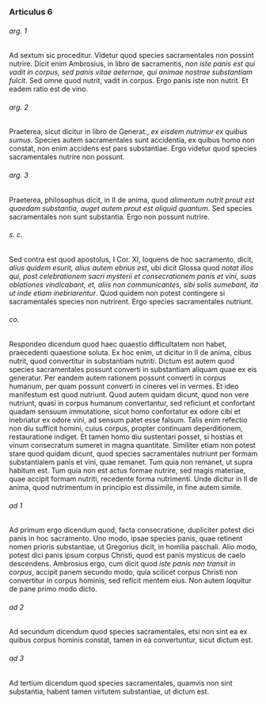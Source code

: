 ### Articulus 6

###### arg. 1
Ad sextum sic proceditur. Videtur quod species sacramentales non possint nutrire. Dicit enim Ambrosius, in libro de sacramentis, *non iste panis est qui vadit in corpus, sed panis vitae aeternae, qui animae nostrae substantiam fulcit*. Sed omne quod nutrit, vadit in corpus. Ergo panis iste non nutrit. Et eadem ratio est de vino.

###### arg. 2
Praeterea, sicut dicitur in libro de Generat., *ex eisdem nutrimur ex quibus sumus*. Species autem sacramentales sunt accidentia, ex quibus homo non constat, non enim accidens est pars substantiae. Ergo videtur quod species sacramentales nutrire non possunt.

###### arg. 3
Praeterea, philosophus dicit, in II de anima, quod *alimentum nutrit prout est quaedam substantia, auget autem prout est aliquid quantum*. Sed species sacramentales non sunt substantia. Ergo non possunt nutrire.

###### s. c.
Sed contra est quod apostolus, I Cor. XI, loquens de hoc sacramento, dicit, *alius quidem esurit, alius autem ebrius est*, ubi dicit Glossa quod *notat illos qui, post celebrationem sacri mysterii et consecrationem panis et vini, suas oblationes vindicabant, et, aliis non communicantes, sibi solis sumebant, ita ut inde etiam inebriarentur*. Quod quidem non potest contingere si sacramentales species non nutrirent. Ergo species sacramentales nutriunt.

###### co.
Respondeo dicendum quod haec quaestio difficultatem non habet, praecedenti quaestione soluta. Ex hoc enim, ut dicitur in II de anima, cibus nutrit, quod convertitur in substantiam nutriti. Dictum est autem quod species sacramentales possunt converti in substantiam aliquam quae ex eis generatur. Per eandem autem rationem possunt converti in corpus humanum, per quam possunt converti in cineres vel in vermes. Et ideo manifestum est quod nutriunt. Quod autem quidam dicunt, quod non vere nutriunt, quasi in corpus humanum convertantur, sed reficiunt et confortant quadam sensuum immutatione, sicut homo confortatur ex odore cibi et inebriatur ex odore vini, ad sensum patet esse falsum. Talis enim refectio non diu sufficit homini, cuius corpus, propter continuam deperditionem, restauratione indiget. Et tamen homo diu sustentari posset, si hostias et vinum consecratum sumeret in magna quantitate. Similiter etiam non potest stare quod quidam dicunt, quod species sacramentales nutriunt per formam substantialem panis et vini, quae remanet. Tum quia non remanet, ut supra habitum est. Tum quia non est actus formae nutrire, sed magis materiae, quae accipit formam nutriti, recedente forma nutrimenti. Unde dicitur in II de anima, quod nutrimentum in principio est dissimile, in fine autem simile.

###### ad 1
Ad primum ergo dicendum quod, facta consecratione, dupliciter potest dici panis in hoc sacramento. Uno modo, ipsae species panis, quae retinent nomen prioris substantiae, ut Gregorius dicit, in homilia paschali. Alio modo, potest dici panis ipsum corpus Christi, quod est panis mysticus de caelo descendens. Ambrosius ergo, cum dicit quod *iste panis non transit in corpus*, accipit panem secundo modo, quia scilicet corpus Christi non convertitur in corpus hominis, sed reficit mentem eius. Non autem loquitur de pane primo modo dicto.

###### ad 2
Ad secundum dicendum quod species sacramentales, etsi non sint ea ex quibus corpus hominis constat, tamen in ea convertuntur, sicut dictum est.

###### ad 3
Ad tertium dicendum quod species sacramentales, quamvis non sint substantia, habent tamen virtutem substantiae, ut dictum est.

